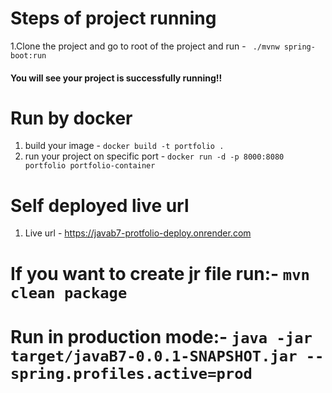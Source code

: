 # Steps of project running
1.Clone the project and go to root of the project and run - ` ./mvnw spring-boot:run` 
  #### You will see your project is successfully running!!
# Run by docker
1. build your image - `docker build -t portfolio .`
2. run your project on specific port - `docker run -d -p 8000:8080 portfolio portfolio-container`
# Self deployed live url
1. Live url - https://javab7-protfolio-deploy.onrender.com

# If you want to create jr file run:-  `mvn clean package`
# Run in production mode:- `java -jar target/javaB7-0.0.1-SNAPSHOT.jar --spring.profiles.active=prod`

